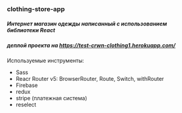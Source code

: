 ### clothing-store-app

##### Интернет магазин одежды написанный с использованием библиотеки React

##### деплой проекта на https://test-crwn-clothing1.herokuapp.com/

Используемые инструменты:
* Sass
* Reacr Router v5: BrowserRouter, Route, Switch, withRouter
* Firebase
* redux
* stripe (платежная система)
* reselect